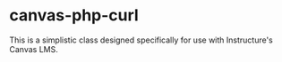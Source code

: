 # canvas-php-curl
This is a simplistic class designed specifically for use with Instructure's Canvas LMS.

